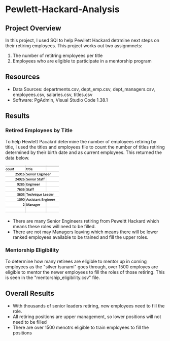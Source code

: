 # Pewlett-Hackard-Analysis

## Project Overview
In this project, I used SQl to help Pewllett Hackard detrmine next steps on their retiring employees. This project works out two assignmnets:

1. The number of retitring employees per title
2. Employees who are eligible to participate in a mentorship program

## Resources
- Data Sources: departments.csv, dept_emp.csv, dept_managers.csv, employees.csv, salaries.csv, titles.csv
- Software: PgAdmin, Visual Studio Code 1.38.1

## Results

### Retired Employees by Title
To help Hewlett Pacakrd determine the number of employees retiring by title, I used the titles and employees file to count the number of titles retiring determined by their birth date and as current employees. This returned the data below.

![Retiring_titles](Retiring_titles.png)

- There are many Senior Engineers retiring from Peweltt Hackard which means these roles will need to be filled.
- There are not may Managers leaving which means there will be lower ranked employees available to be trained and fill the upper roles.

### Mentorship Eligibility
To determine how many retirees are eligible to mentor up in coming employees as the "silver tsunami" goes through, over 1500 employes are eligible to mentor the newer employees to fill the roles of those retiring. This is seen in the "mentorship_eligibility.csv" file.
## Overall Results

- With thousands of senior leaders retiring, new employees need to fill the role.
- All retiring positions are upper management, so lower positions will not need to be filled
- There are over 1500 menotrs eligible to train employees to fill the positions
  
